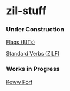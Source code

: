 # zil-stuff

### Under Construction

[Flags (BITs)](flags.md)

[Standard Verbs (ZILF)](built-in-commands.md)

### Works in Progress

[Koww Port](WIP/koww-index.md)